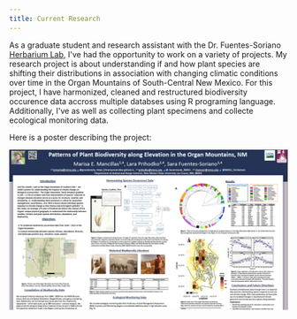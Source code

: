 ```yaml
---
title: Current Research
---
```


As a graduate student and research assistant with the Dr. Fuentes-Soriano [Herbarium Lab](https://aces.nmsu.edu/herbarium/index.html), I've had the opportunity to work on a variety of projects. My research project is about understanding if and how plant species are shifting their distributions in association with changing climatic conditions over time in the Organ Mountains of South-Central New Mexico. For this project, I have harmonized, cleaned and restructured biodiversity occurence data accross multiple databses using R programing language. Additionally, I've  as well as collecting plant specimens and collecte ecological monitoring data. 


Here is a poster describing the project:

<a href="NMNPS_Final_36x48.pdf" class="image fit"><img src="NMNPS_Final_36x48.png" alt=""></a>	
